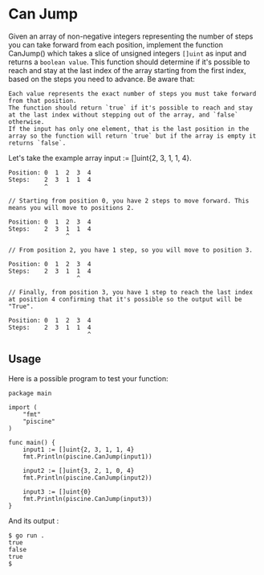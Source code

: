# Can Jump

Given an array of non-negative integers representing the number of steps you can take forward from each position, implement the function CanJump() which takes a slice of unsigned integers `[]uint` as input and returns a `boolean value`. This function should determine if it's possible to reach and stay at the last index of the array starting from the first index, based on the steps you need to advance. Be aware that:

    Each value represents the exact number of steps you must take forward from that position.
    The function should return `true` if it's possible to reach and stay at the last index without stepping out of the array, and `false` otherwise.
    If the input has only one element, that is the last position in the array so the function will return `true` but if the array is empty it returns `false`.

Let's take the example array input := []uint{2, 3, 1, 1, 4}.

```
Position: 0  1  2  3  4
Steps:    2  3  1  1  4
          ^

// Starting from position 0, you have 2 steps to move forward. This means you will move to positions 2.

Position: 0  1  2  3  4
Steps:    2  3  1  1  4
                ^

// From position 2, you have 1 step, so you will move to position 3.

Position: 0  1  2  3  4
Steps:    2  3  1  1  4
                   ^

// Finally, from position 3, you have 1 step to reach the last index at position 4 confirming that it's possible so the output will be "True".

Position: 0  1  2  3  4
Steps:    2  3  1  1  4
                      ^
```
## Usage

Here is a possible program to test your function:
```
package main

import (
	"fmt"
	"piscine"
)

func main() {
	input1 := []uint{2, 3, 1, 1, 4}
	fmt.Println(piscine.CanJump(input1))

	input2 := []uint{3, 2, 1, 0, 4}
	fmt.Println(piscine.CanJump(input2))

	input3 := []uint{0}
	fmt.Println(piscine.CanJump(input3))
}
```
And its output :
```
$ go run .
true
false
true
$
```